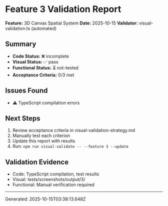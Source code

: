 # Feature 3 Validation Report

**Feature:** 3D Canvas Spatial System
**Date:** 2025-10-15
**Validator:** visual-validation.ts (automated)

## Summary

- **Code Status:** ❌ incomplete
- **Visual Status:** ✅ pass
- **Functional Status:** ⏳ not-tested
- **Acceptance Criteria:** 0/3 met

## Issues Found

- ⚠️  TypeScript compilation errors

## Next Steps


1. Review acceptance criteria in visual-validation-strategy.md
2. Manually test each criterion
3. Update this report with results
4. Run: `npm run visual-validate -- --feature 3 --update`


## Validation Evidence

- Code: TypeScript compilation, test results
- Visual: tests/screenshots/output/3/
- Functional: Manual verification required

---
Generated: 2025-10-15T03:38:13.648Z
